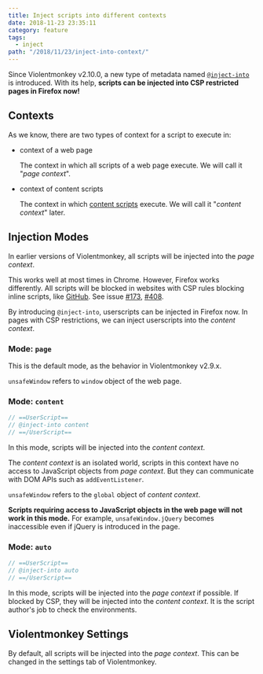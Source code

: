 ```yaml
---
title: Inject scripts into different contexts
date: 2018-11-23 23:35:11
category: feature
tags:
  - inject
path: "/2018/11/23/inject-into-context/"
---
```


Since Violentmonkey v2.10.0, a new type of metadata named [`@inject-into`](/api/metadata-block/#inject-into) is introduced. With its help, **scripts can be injected into CSP restricted pages in Firefox now!**

## Contexts

As we know, there are two types of context for a script to execute in:

- context of a web page

    The context in which all scripts of a web page execute. We will call it "*page context*".

- context of content scripts

    The context in which [content scripts](https://developer.mozilla.org/en-US/docs/Mozilla/Add-ons/WebExtensions/Content_scripts) execute. We will call it "*content context*" later.

## Injection Modes

In earlier versions of Violentmonkey, all scripts will be injected into the *page context*.

This works well at most times in Chrome. However, Firefox works differently. All scripts will be blocked in websites with CSP rules blocking inline scripts, like [GitHub](https://github.com). See issue [#173](https://github.com/violentmonkey/violentmonkey/issues/173), [#408](https://github.com/violentmonkey/violentmonkey/issues/408).

By introducing `@inject-into`, userscripts can be injected in Firefox now. In pages with CSP restrictions, we can inject userscripts into the *content context*.

### Mode: `page`

This is the default mode, as the behavior in Violentmonkey v2.9.x.

`unsafeWindow` refers to `window` object of the web page.

### Mode: `content`

```js
// ==UserScript==
// @inject-into content
// ==/UserScript==
```

In this mode, scripts will be injected into the *content context*.

The *content context* is an isolated world, scripts in this context have no access to JavaScript objects from *page context*. But they can communicate with DOM APIs such as `addEventListener`.

`unsafeWindow` refers to the `global` object of *content context*.

**Scripts requiring access to JavaScript objects in the web page will not work in this mode.** For example, `unsafeWindow.jQuery` becomes inaccessible even if jQuery is introduced in the page.

### Mode: `auto`

```js
// ==UserScript==
// @inject-into auto
// ==/UserScript==
```

In this mode, scripts will be injected into the *page context* if possible. If blocked by CSP, they will be injected into the *content context*. It is the script author's job to check the environments.

## Violentmonkey Settings

By default, all scripts will be injected into the *page context*. This can be changed in the settings tab of Violentmonkey.
